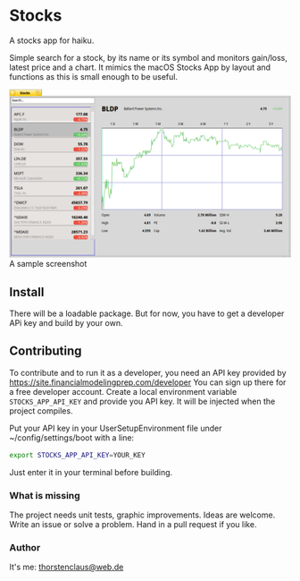 # Stocks

A stocks app for haiku.

Simple search for a stock, by its name or its symbol and monitors gain/loss, latest price and a chart.
It mimics the macOS Stocks App by layout and functions as this is small enough to be useful.

![Stocks screenshot](./pictures/stocks.png) A sample screenshot

## Install

There will be a loadable package. But for now, you have to get a developer APi key and build by your own.

## Contributing

To contribute and to run it as a developer, you need an API key provided by
https://site.financialmodelingprep.com/developer
You can sign up there for a free developer account.
Create a local environment variable
`STOCKS_APP_API_KEY`
and provide you API key. It will be injected when the project compiles.

Put your API key in your UserSetupEnvironment file under ~/config/settings/boot with a line:

```bash
export STOCKS_APP_API_KEY=YOUR_KEY
```

Just enter it in your terminal before building.

### What is missing

The project needs unit tests, graphic improvements. Ideas are welcome.
Write an issue or solve a problem. Hand in a pull request if you like.

### Author

It's me: thorstenclaus@web.de 


